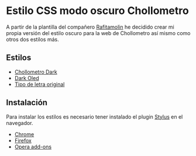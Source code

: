 # Estilo CSS modo oscuro Chollometro

A partir de la plantilla del compañero [Rafitamolin](https://github.com/rafitamolin) he decidido crear mi propia versión del estilo oscuro para la web de Chollometro así mismo como otros dos estilos más.

## Estilos

* [Chollometro Dark](https://github.com/pimentel124/chollometro-dark-theme/blob/main/chollometro_dark.user.css)
* [Dark Oled]()
* [Tipo de letra original](https://github.com/pimentel124/chollometro-dark-theme/blob/main/chollometro_onlyfont.user.css)

## Instalación

Para instalar los estilos es necesario tener instalado el plugin [Stylus](https://add0n.com/stylus.html) en el navegador.

* [Chrome](https://chrome.google.com/webstore/detail/stylus/clngdbkpkpeebahjckkjfobafhncgmne)
* [Firefox](https://addons.mozilla.org/es/firefox/addon/styl-us/)
* [Opera add-ons](https://addons.opera.com/extensions/details/stylus/)
